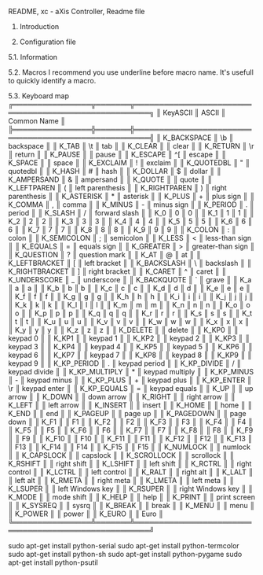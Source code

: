 README, xc - aXis Controller, Readme file

1. Introduction

5. Configuration file

5.1. Information

5.2. Macros
I recommend you use underline before macro name. It's usefull to quickly identify a macro.

5.3. Keyboard map
╔════════════════╦═══════╦═════════════════════════════════════════════════════╗
║    KeyASCII    ║ ASCII ║                    Common Name                      ║
╠════════════════╬═══════╬═════════════════════════════════════════════════════╣
║ K_BACKSPACE    ║ \b    ║ backspace                                           ║
║ K_TAB          ║ \t    ║ tab                                                 ║
║ K_CLEAR        ║       ║ clear                                               ║
║ K_RETURN       ║ \r    ║ return                                              ║
║ K_PAUSE        ║       ║ pause                                               ║
║ K_ESCAPE       ║ ^[    ║ escape                                              ║
║ K_SPACE        ║       ║ space                                               ║
║ K_EXCLAIM      ║ !     ║ exclaim                                             ║
║ K_QUOTEDBL     ║ "     ║ quotedbl                                            ║
║ K_HASH         ║ #     ║ hash                                                ║
║ K_DOLLAR       ║ $     ║ dollar                                              ║
║ K_AMPERSAND    ║ &     ║ ampersand                                           ║
║ K_QUOTE        ║       ║ quote                                               ║
║ K_LEFTPAREN    ║ (     ║ left parenthesis                                    ║
║ K_RIGHTPAREN   ║ )     ║ right parenthesis                                   ║
║ K_ASTERISK     ║ *     ║ asterisk                                            ║
║ K_PLUS         ║ +     ║ plus sign                                           ║
║ K_COMMA        ║ ,     ║ comma                                               ║
║ K_MINUS        ║ -     ║ minus sign                                          ║
║ K_PERIOD       ║ .     ║ period                                              ║
║ K_SLASH        ║ /     ║ forward slash                                       ║
║ K_0            ║ 0     ║ 0                                                   ║
║ K_1            ║ 1     ║ 1                                                   ║
║ K_2            ║ 2     ║ 2                                                   ║
║ K_3            ║ 3     ║ 3                                                   ║
║ K_4            ║ 4     ║ 4                                                   ║
║ K_5            ║ 5     ║ 5                                                   ║
║ K_6            ║ 6     ║ 6                                                   ║
║ K_7            ║ 7     ║ 7                                                   ║
║ K_8            ║ 8     ║ 8                                                   ║
║ K_9            ║ 9     ║ 9                                                   ║
║ K_COLON        ║ :     ║ colon                                               ║
║ K_SEMICOLON    ║ ;     ║ semicolon                                           ║
║ K_LESS         ║ <     ║ less-than sign                                      ║
║ K_EQUALS       ║ =     ║ equals sign                                         ║
║ K_GREATER      ║ >     ║ greater-than sign                                   ║
║ K_QUESTION     ║ ?     ║ question mark                                       ║
║ K_AT           ║ @     ║ at                                                  ║
║ K_LEFTBRACKET  ║ [     ║ left bracket                                        ║
║ K_BACKSLASH    ║ \     ║ backslash                                           ║
║ K_RIGHTBRACKET ║ ]     ║ right bracket                                       ║
║ K_CARET        ║ ^     ║ caret                                               ║
║ K_UNDERSCORE   ║ _     ║ underscore                                          ║
║ K_BACKQUOTE    ║ `     ║ grave                                               ║
║ K_a            ║ a     ║ a                                                   ║
║ K_b            ║ b     ║ b                                                   ║
║ K_c            ║ c     ║ c                                                   ║
║ K_d            ║ d     ║ d                                                   ║
║ K_e            ║ e     ║ e                                                   ║
║ K_f            ║ f     ║ f                                                   ║
║ K_g            ║ g     ║ g                                                   ║
║ K_h            ║ h     ║ h                                                   ║
║ K_i            ║ i     ║ i                                                   ║
║ K_j            ║ j     ║ j                                                   ║
║ K_k            ║ k     ║ k                                                   ║
║ K_l            ║ l     ║ l                                                   ║
║ K_m            ║ m     ║ m                                                   ║
║ K_n            ║ n     ║ n                                                   ║
║ K_o            ║ o     ║ o                                                   ║
║ K_p            ║ p     ║ p                                                   ║
║ K_q            ║ q     ║ q                                                   ║
║ K_r            ║ r     ║ r                                                   ║
║ K_s            ║ s     ║ s                                                   ║
║ K_t            ║ t     ║ t                                                   ║
║ K_u            ║ u     ║ u                                                   ║
║ K_v            ║ v     ║ v                                                   ║
║ K_w            ║ w     ║ w                                                   ║
║ K_x            ║ x     ║ x                                                   ║
║ K_y            ║ y     ║ y                                                   ║
║ K_z            ║ z     ║ z                                                   ║
║ K_DELETE       ║       ║ delete                                              ║
║ K_KP0          ║       ║ keypad 0                                            ║
║ K_KP1          ║       ║ keypad 1                                            ║
║ K_KP2          ║       ║ keypad 2                                            ║
║ K_KP3          ║       ║ keypad 3                                            ║
║ K_KP4          ║       ║ keypad 4                                            ║
║ K_KP5          ║       ║ keypad 5                                            ║
║ K_KP6          ║       ║ keypad 6                                            ║
║ K_KP7          ║       ║ keypad 7                                            ║
║ K_KP8          ║       ║ keypad 8                                            ║
║ K_KP9          ║       ║ keypad 9                                            ║
║ K_KP_PERIOD    ║ .     ║ keypad period                                       ║
║ K_KP_DIVIDE    ║ /     ║ keypad divide                                       ║
║ K_KP_MULTIPLY  ║ *     ║ keypad multiply                                     ║
║ K_KP_MINUS     ║ -     ║ keypad minus                                        ║
║ K_KP_PLUS      ║ +     ║ keypad plus                                         ║
║ K_KP_ENTER     ║ \r    ║ keypad enter                                        ║
║ K_KP_EQUALS    ║ =     ║ keypad equals                                       ║
║ K_UP           ║       ║ up arrow                                            ║
║ K_DOWN         ║       ║ down arrow                                          ║
║ K_RIGHT        ║       ║ right arrow                                         ║
║ K_LEFT         ║       ║ left arrow                                          ║
║ K_INSERT       ║       ║ insert                                              ║
║ K_HOME         ║       ║ home                                                ║
║ K_END          ║       ║ end                                                 ║
║ K_PAGEUP       ║       ║ page up                                             ║
║ K_PAGEDOWN     ║       ║ page down                                           ║
║ K_F1           ║       ║ F1                                                  ║
║ K_F2           ║       ║ F2                                                  ║
║ K_F3           ║       ║ F3                                                  ║
║ K_F4           ║       ║ F4                                                  ║
║ K_F5           ║       ║ F5                                                  ║
║ K_F6           ║       ║ F6                                                  ║
║ K_F7           ║       ║ F7                                                  ║
║ K_F8           ║       ║ F8                                                  ║
║ K_F9           ║       ║ F9                                                  ║
║ K_F10          ║       ║ F10                                                 ║
║ K_F11          ║       ║ F11                                                 ║
║ K_F12          ║       ║ F12                                                 ║
║ K_F13          ║       ║ F13                                                 ║
║ K_F14          ║       ║ F14                                                 ║
║ K_F15          ║       ║ F15                                                 ║
║ K_NUMLOCK      ║       ║ numlock                                             ║
║ K_CAPSLOCK     ║       ║ capslock                                            ║
║ K_SCROLLOCK    ║       ║ scrollock                                           ║
║ K_RSHIFT       ║       ║ right shift                                         ║
║ K_LSHIFT       ║       ║ left shift                                          ║
║ K_RCTRL        ║       ║ right control                                       ║
║ K_LCTRL        ║       ║ left control                                        ║
║ K_RALT         ║       ║ right alt                                           ║
║ K_LALT         ║       ║ left alt                                            ║
║ K_RMETA        ║       ║ right meta                                          ║
║ K_LMETA        ║       ║ left meta                                           ║
║ K_LSUPER       ║       ║ left Windows key                                    ║
║ K_RSUPER       ║       ║ right Windows key                                   ║
║ K_MODE         ║       ║ mode shift                                          ║
║ K_HELP         ║       ║ help                                                ║
║ K_PRINT        ║       ║ print screen                                        ║
║ K_SYSREQ       ║       ║ sysrq                                               ║
║ K_BREAK        ║       ║ break                                               ║
║ K_MENU         ║       ║ menu                                                ║
║ K_POWER        ║       ║ power                                               ║
║ K_EURO         ║       ║ Euro                                                ║
╚════════════════╩═══════╩═════════════════════════════════════════════════════╝


sudo apt-get install python-serial
sudo apt-get install python-termcolor 
sudo apt-get install python-sh
sudo apt-get install python-pygame
sudo apt-get install python-psutil
